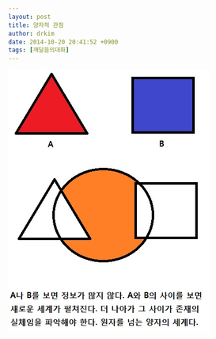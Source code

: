 ```yaml
---
layout: post
title: 양자적 관점
author: drkim
date: 2014-10-20 20:41:52 +0900
tags: [깨달음의대화]
---
```





![](/files/attach/images/198/112/529/1.jpg)